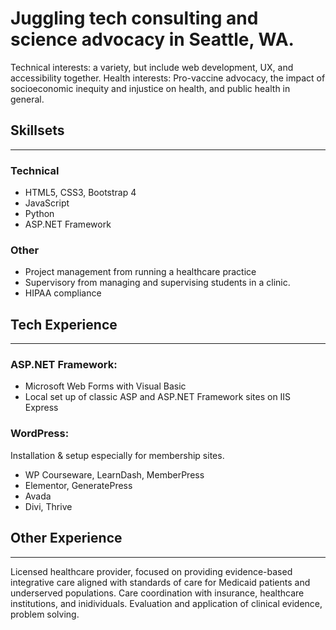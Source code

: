 # Juggling tech consulting and science advocacy in Seattle, WA.
Technical interests: a variety, but include web development, UX, and accessibility together. Health interests: Pro-vaccine advocacy, the impact of socioeconomic inequity and injustice on health, and public health in general. 

## Skillsets
---
### Technical
- HTML5, CSS3, Bootstrap 4
- JavaScript
- Python 
- ASP.NET Framework

### Other
- Project management from running a healthcare practice
- Supervisory from managing and supervising students in a clinic. 
- HIPAA compliance

## Tech Experience
---
### ASP.NET Framework: 
- Microsoft Web Forms with Visual Basic
- Local set up of classic ASP and ASP.NET Framework sites on IIS Express

### WordPress: 
Installation & setup especially for membership sites.
- WP Courseware, LearnDash, MemberPress
- Elementor, GeneratePress
- Avada
- Divi, Thrive

## Other Experience
---
Licensed healthcare provider, focused on providing evidence-based integrative care aligned with standards of care for Medicaid patients and underserved populations. Care coordination with insurance, healthcare institutions, and inidividuals. Evaluation and application of clinical evidence, problem solving. 


